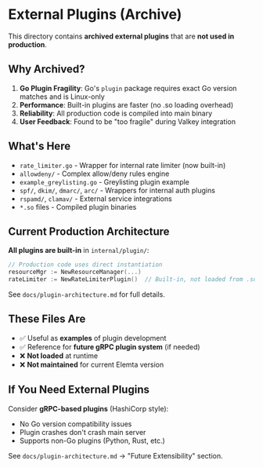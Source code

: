 # External Plugins (Archive)

This directory contains **archived external plugins** that are **not used in production**.

## Why Archived?

1. **Go Plugin Fragility**: Go's `plugin` package requires exact Go version matches and is Linux-only
2. **Performance**: Built-in plugins are faster (no .so loading overhead)
3. **Reliability**: All production code is compiled into main binary
4. **User Feedback**: Found to be "too fragile" during Valkey integration

## What's Here

- `rate_limiter.go` - Wrapper for internal rate limiter (now built-in)
- `allowdeny/` - Complex allow/deny rules engine  
- `example_greylisting.go` - Greylisting plugin example
- `spf/`, `dkim/`, `dmarc/`, `arc/` - Wrappers for internal auth plugins
- `rspamd/`, `clamav/` - External service integrations
- `*.so` files - Compiled plugin binaries

## Current Production Architecture

**All plugins are built-in** in `internal/plugin/`:

```go
// Production code uses direct instantiation
resourceMgr := NewResourceManager(...)
rateLimiter := NewRateLimiterPlugin()  // Built-in, not loaded from .so
```

See `docs/plugin-architecture.md` for full details.

## These Files Are

- ✅ Useful as **examples** of plugin development
- ✅ Reference for **future gRPC plugin system** (if needed)
- ❌ **Not loaded** at runtime
- ❌ **Not maintained** for current Elemta version

## If You Need External Plugins

Consider **gRPC-based plugins** (HashiCorp style):
- No Go version compatibility issues
- Plugin crashes don't crash main server
- Supports non-Go plugins (Python, Rust, etc.)

See `docs/plugin-architecture.md` → "Future Extensibility" section.

